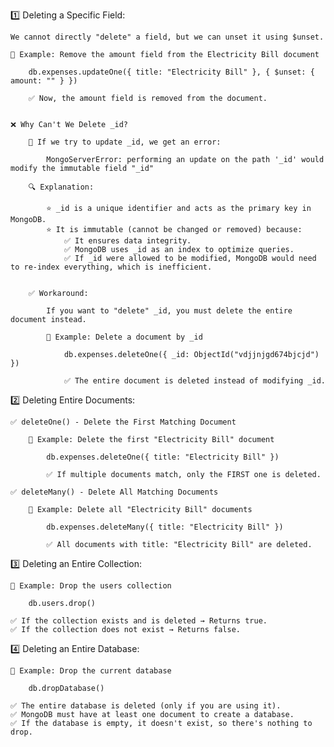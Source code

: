 1️⃣ Deleting a Specific Field:

    We cannot directly "delete" a field, but we can unset it using $unset.

    📌 Example: Remove the amount field from the Electricity Bill document

        db.expenses.updateOne({ title: "Electricity Bill" }, { $unset: { amount: "" } })

        ✅ Now, the amount field is removed from the document.


    ❌ Why Can't We Delete _id?

        📌 If we try to update _id, we get an error:

            MongoServerError: performing an update on the path '_id' would modify the immutable field "_id"

        🔍 Explanation:

            ⭐ _id is a unique identifier and acts as the primary key in MongoDB.
            ⭐ It is immutable (cannot be changed or removed) because:
                ✅ It ensures data integrity.
                ✅ MongoDB uses _id as an index to optimize queries.
                ✅ If _id were allowed to be modified, MongoDB would need to re-index everything, which is inefficient.


        ✅ Workaround:

            If you want to "delete" _id, you must delete the entire document instead.

            📌 Example: Delete a document by _id

                db.expenses.deleteOne({ _id: ObjectId("vdjjnjgd674bjcjd") })

                ✅ The entire document is deleted instead of modifying _id.


2️⃣ Deleting Entire Documents:

    ✅ deleteOne() - Delete the First Matching Document

        📌 Example: Delete the first "Electricity Bill" document

            db.expenses.deleteOne({ title: "Electricity Bill" })

            ✅ If multiple documents match, only the FIRST one is deleted.

    ✅ deleteMany() - Delete All Matching Documents

        📌 Example: Delete all "Electricity Bill" documents

            db.expenses.deleteMany({ title: "Electricity Bill" })

            ✅ All documents with title: "Electricity Bill" are deleted.


3️⃣ Deleting an Entire Collection:

    📌 Example: Drop the users collection

        db.users.drop()

    ✅ If the collection exists and is deleted → Returns true.
    ✅ If the collection does not exist → Returns false.


4️⃣ Deleting an Entire Database:

    📌 Example: Drop the current database

        db.dropDatabase()

    ✅ The entire database is deleted (only if you are using it).
    ✅ MongoDB must have at least one document to create a database.
    ✅ If the database is empty, it doesn't exist, so there's nothing to drop.

